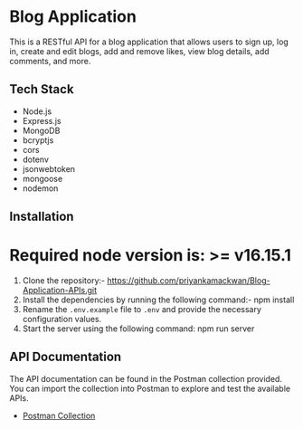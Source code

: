 # Blog Application
This is a RESTful API for a blog application that allows users to sign up, log in, create and edit blogs, add and remove likes, view blog details, add comments, and more.
## Tech Stack
- Node.js
- Express.js
- MongoDB
- bcryptjs
- cors
- dotenv
- jsonwebtoken
- mongoose
- nodemon
## Installation
# Required node version is: >= v16.15.1
1. Clone the repository:- https://github.com/priyankamackwan/Blog-Application-APIs.git
2. Install the dependencies by running the following command:- npm install
3. Rename the `.env.example` file to `.env` and provide the necessary configuration values.
4. Start the server using the following command: npm run server
## API Documentation
The API documentation can be found in the Postman collection provided. You can import the collection into Postman to explore and test the available APIs.
- [Postman Collection](https://www.postman.com/hajiriapp/workspace/blog-api-collections/collection/8048061-31ae77e6-0759-41aa-ab56-c339417b2a27?action=share&creator=17909241)

